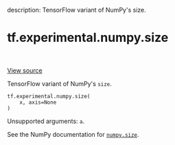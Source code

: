 description: TensorFlow variant of NumPy's size.

<div itemscope itemtype="http://developers.google.com/ReferenceObject">
<meta itemprop="name" content="tf.experimental.numpy.size" />
<meta itemprop="path" content="Stable" />
</div>

# tf.experimental.numpy.size

<!-- Insert buttons and diff -->

<table class="tfo-notebook-buttons tfo-api nocontent" align="left">

</table>

<a target="_blank" class="external" href="/code/stable/tensorflow/python/ops/numpy_ops/np_array_ops.py">View source</a>



TensorFlow variant of NumPy's `size`.


<pre class="devsite-click-to-copy prettyprint lang-py tfo-signature-link">
<code>tf.experimental.numpy.size(
    x, axis=None
)
</code></pre>



<!-- Placeholder for "Used in" -->

Unsupported arguments: `a`.

See the NumPy documentation for [`numpy.size`](https://numpy.org/doc/stable/reference/generated/numpy.size.html).